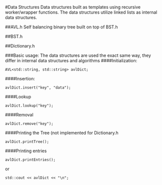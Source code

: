 #Data Structures
Data structures built as templates using recursive worker/wrapper functions. 
The data structures utilize linked lists as internal data structures.

##AVL.h
Self balancing binary tree built on top of BST.h

##BST.h

##Dictionary.h

###Basic usage:
The data structures are used the exact same way, they differ in internal data structures and algorithms
####Initialization:
```
AVL<std::string, std::string> avlDict;
```
####Insertion:
```
avlDict.insert("key", "data");
```
####Lookup
```
avlDict.lookup("key");
```
####Removal
```
avlDict.remove("key");
```
####Printing the Tree (not implemented for Dictionary.h
```
avlDict.printTree();
```
####Printing entries
```
avlDict.printEntries();
```
or
```
std::cout << avlDict << "\n";
```

